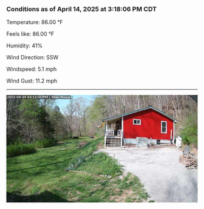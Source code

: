 ### Conditions as of April 14, 2025 at 3:18:06 PM CDT 

Temperature: 86.00 &deg;F

Feels like: 86.00 &deg;F

Humidity: 41%

Wind Direction: SSW

Windspeed: 5.1 mph

Wind Gust: 11.2 mph

---

<img src="./images/latest.jpeg"/>

